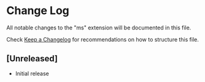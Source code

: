 # Change Log
All notable changes to the "ms" extension will be documented in this file.

Check [Keep a Changelog](http://keepachangelog.com/) for recommendations on how to structure this file.

## [Unreleased]
- Initial release